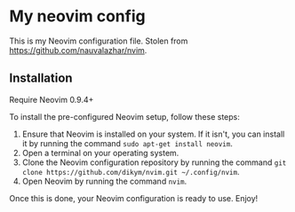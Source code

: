 # My neovim config

This is my Neovim configuration file. Stolen from https://github.com/nauvalazhar/nvim.

## Installation

Require Neovim 0.9.4+

To install the pre-configured Neovim setup, follow these steps:

1. Ensure that Neovim is installed on your system. If it isn't, you can install it by running the command `sudo apt-get install neovim`.
2. Open a terminal on your operating system.
3. Clone the Neovim configuration repository by running the command `git clone https://github.com/dikym/nvim.git ~/.config/nvim`.
4. Open Neovim by running the command `nvim`.

Once this is done, your Neovim configuration is ready to use. Enjoy!

